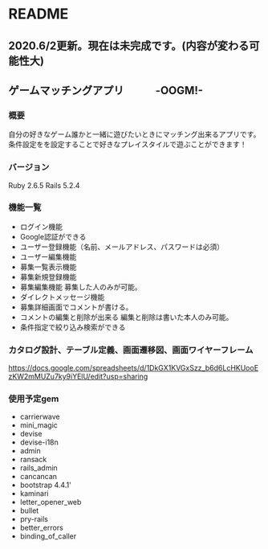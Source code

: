 # README
## 2020.6/2更新。現在は未完成です。(内容が変わる可能性大)
## ゲームマッチングアプリ　　　-OOGM!-
### 概要
自分の好きなゲーム誰かと一緒に遊びたいときにマッチング出来るアプリです。条件設定をを設定することで好きなプレイスタイルで遊ぶことができます！
### バージョン
Ruby 2.6.5 Rails 5.2.4
### 機能一覧
* ログイン機能
* Google認証ができる
* ユーザー登録機能（名前、メールアドレス、パスワードは必須）
* ユーザー編集機能
* 募集一覧表示機能
* 募集新規登録機能
* 募集編集機能 募集した人のみが可能。
* ダイレクトメッセージ機能
* 募集詳細画面でコメントが書ける。
* コメントの編集と削除が出来る 編集と削除は書いた本人のみ可能。
* 条件指定で絞り込み検索ができる
 
### カタログ設計、テーブル定義、画面遷移図、画面ワイヤーフレーム
https://docs.google.com/spreadsheets/d/1DkGX1KVGxSzz_b6d6LcHKUooEzKW2mMUZu7ky9iYElU/edit?usp=sharing
### 使用予定gem
* carrierwave
* mini_magic
* devise
* devise-i18n
* admin
* ransack
* rails_admin
* cancancan
* bootstrap 4.4.1'
* kaminari
* letter_opener_web
* bullet
* pry-rails
* better_errors
* binding_of_caller

